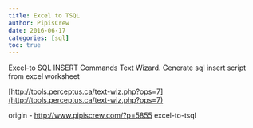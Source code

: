 ```yaml
---
title: Excel to TSQL
author: PipisCrew
date: 2016-06-17
categories: [sql]
toc: true
---
```


Excel-to SQL INSERT Commands Text Wizard. Generate sql insert script from excel worksheet

[http://tools.perceptus.ca/text-wiz.php?ops=7](http://tools.perceptus.ca/text-wiz.php?ops=7)

origin - http://www.pipiscrew.com/?p=5855 excel-to-tsql